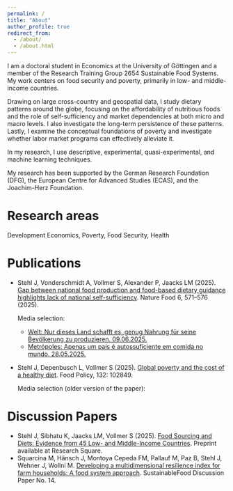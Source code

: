 ```yaml
---
permalink: /
title: "About"
author_profile: true
redirect_from: 
  - /about/
  - /about.html
---
```


I am a doctoral student in Economics at the University of Göttingen and a member of the Research Training Group 2654 Sustainable Food Systems. My work centers on food security and poverty, primarily in low- and middle-income countries.

Drawing on large cross-country and geospatial data, I study dietary patterns around the globe, focusing on the affordability of nutritious foods and the role of self-sufficiency and market dependencies at both micro and macro levels. I also investigate the long-term persistence of these patterns. Lastly, I examine the conceptual foundations of poverty and investigate whether labor market programs can effectively alleviate it.

In my research, I use descriptive, experimental, quasi-experimental, and machine learning techniques. 

My research has been supported by the German Research Foundation (DFG), the European Centre for Advanced Studies (ECAS), and the Joachim-Herz Foundation.

# Research areas
Development Economics, Poverty, Food Security, Health

# Publications
- Stehl J, Vonderschmidt A, Vollmer S, Alexander P, Jaacks LM (2025). [Gap between national food production and food-based dietary guidance highlights lack of national self-sufficiency](https://www.nature.com/articles/s43016-025-01173-4). Nature Food 6, 571–576 (2025).

  Media selection:
  * [Welt: Nur dieses Land schafft es, genug Nahrung für seine Bevölkerung zu produzieren. 09.06.2025.](https://www.welt.de/kmpkt/article256215526/nur-dieses-land-schafft-es-genug-nahrung-fuer-seine-bevoelkerung-zu-produzieren.html)
  * [Metrópoles: Apenas um país é autossuficiente em comida no mundo. 28.05.2025.](https://www.metropoles.com/ciencia/pais-autossuficiente-em-comida)
  
- Stehl J, Depenbusch L, Vollmer S (2025). [Global poverty and the cost of a healthy diet](https://www.sciencedirect.com/science/article/pii/S0306919225000533?via%3Dihub). Food Policy, 132: 102849.
  
  Media selection (older version of the paper):
  

# Discussion Papers
- Stehl J, Sibhatu K, Jaacks LM, Vollmer S (2025). [Food Sourcing and Diets: Evidence from 45 Low- and Middle-Income Countries](https://doi.org/10.21203/rs.3.rs-5874611/v1). Preprint available at Research Square.
- Squarcina M, Hänsch J, Montoya Cepeda FM, Pallauf M, Paz B, Stehl J, Wehner J, Wollni M. [Developing a multidimensional resilience index for farm households: A food system approach](https://www.uni-goettingen.de/de/document/download/e8eb924cae9542987432854228e66dfd.pdf/SFS_DP_014.pdf). SustainableFood Discussion Paper No. 14.

